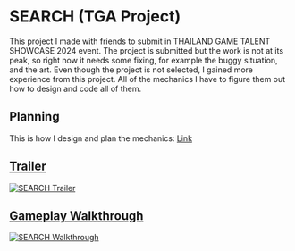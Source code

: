 # SEARCH (TGA Project)
This project I made with friends to submit in THAILAND GAME TALENT SHOWCASE 2024 event. The project is submitted but the work is not at its peak, so right now it needs some fixing, for example the buggy situation, and the art. Even though the project is not selected, I gained more experience from this project. All of the mechanics I have to figure them out how to design and code all of them.

## Planning
This is how I design and plan the mechanics: [Link](https://www.figma.com/design/QRGgIMSMIwV9vnuIJdIyVQ/TGA-Project?node-id=104-2&t=k9SknOMCRxEknV3o-1)

## [Trailer](https://youtu.be/tj9deiUKBXA)
[![SEARCH Trailer](https://github.com/user-attachments/assets/fa2e1ddb-c748-4cd7-a733-bb4f2ab530de)](https://youtu.be/tj9deiUKBXA)

## [Gameplay Walkthrough](https://youtu.be/9P4L6kOUPCU)
[![SEARCH Walkthrough](https://github.com/user-attachments/assets/d9769329-525a-427f-b410-1bf4ef171190)](https://youtu.be/9P4L6kOUPCU)
